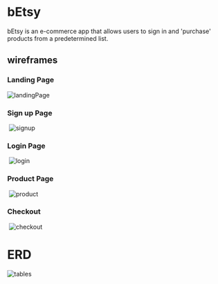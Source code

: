 # bEtsy

bEtsy is an e-commerce app that allows users to sign in and 'purchase' products from a predetermined list.

## wireframes 

### Landing Page
![landingPage](assets\readmefiles\landingpage.JPG)

### Sign up Page

​
![signup](assets\readmefiles\signuppage.JPG)

### Login Page

​
![login](assets\readmefiles\signinpage.JPG)


### Product Page

​
![product](assets\readmefiles\productPage.JPG)




### Checkout

​
![checkout](assets\readmefiles\checkoutPage.JPG) 

# ERD


![tables](assets\readmefiles\erd.png)